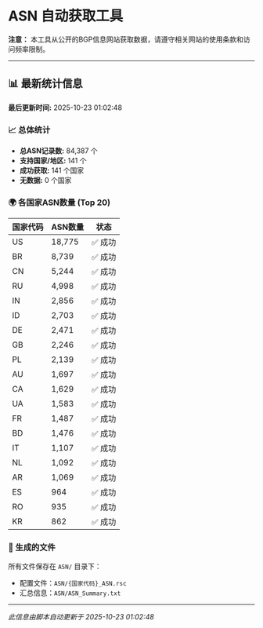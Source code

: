 # ASN 自动获取工具

**注意：** 本工具从公开的BGP信息网站获取数据，请遵守相关网站的使用条款和访问频率限制。

---

## 📊 最新统计信息

**最后更新时间:** 2025-10-23 01:02:48

### 📈 总体统计
- **总ASN记录数:** 84,387 个
- **支持国家/地区:** 141 个
- **成功获取:** 141 个国家
- **无数据:** 0 个国家


### 🌍 各国家ASN数量 (Top 20)

| 国家代码 | ASN数量 | 状态 |
|---------|---------|------|
| US | 18,775 | ✅ 成功 |
| BR | 8,739 | ✅ 成功 |
| CN | 5,244 | ✅ 成功 |
| RU | 4,998 | ✅ 成功 |
| IN | 2,856 | ✅ 成功 |
| ID | 2,703 | ✅ 成功 |
| DE | 2,471 | ✅ 成功 |
| GB | 2,246 | ✅ 成功 |
| PL | 2,139 | ✅ 成功 |
| AU | 1,697 | ✅ 成功 |
| CA | 1,629 | ✅ 成功 |
| UA | 1,583 | ✅ 成功 |
| FR | 1,487 | ✅ 成功 |
| BD | 1,476 | ✅ 成功 |
| IT | 1,107 | ✅ 成功 |
| NL | 1,092 | ✅ 成功 |
| AR | 1,069 | ✅ 成功 |
| ES | 964 | ✅ 成功 |
| RO | 935 | ✅ 成功 |
| KR | 862 | ✅ 成功 |

### 📁 生成的文件

所有文件保存在 `ASN/` 目录下：
- 配置文件：`ASN/{国家代码}_ASN.rsc`
- 汇总信息：`ASN/ASN_Summary.txt`

---

*此信息由脚本自动更新于 2025-10-23 01:02:48*
